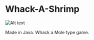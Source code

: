 # Whack-A-Shrimp
![Alt text](https://github.com/InsaneBepis/Whack-A-Shrimp/blob/master/WhackAShrimpCapture.PNG)

Made in Java. Whack a Mole type game.
